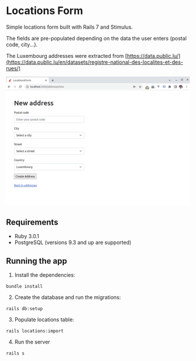 # Locations Form

Simple locations form built with Rails 7 and Stimulus.

The fields are pre-populated depending on the data the user enters (postal code, city...).

The Luxembourg addresses were extracted from [https://data.public.lu/](https://data.public.lu/en/datasets/registre-national-des-localites-et-des-rues/)

![Locations form](app/assets/images/form.jpeg)

## Requirements

- Ruby 3.0.1
- PostgreSQL (versions 9.3 and up are supported)

## Running the app

1. Install the dependencies:

```
bundle install
```

2. Create the database and run the migrations:

```
rails db:setup
```

3. Populate locations table:

```
rails locations:import
```

4. Run the server

```
rails s
```
